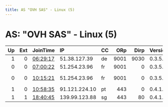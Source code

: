 ```yaml
---
title: AS "OVH SAS" - Linux (5)
---
```


# AS: "OVH SAS" - Linux (5)

|   Up |   Ext | JoinTime                                                                                            | IP            | CC   |   ORp |   Dirp | Version   | Contact                      | Nickname          |   eFamMembers |
|-----:|------:|:----------------------------------------------------------------------------------------------------|:--------------|:-----|------:|-------:|:----------|:-----------------------------|:------------------|--------------:|
|    1 |     0 | [06:29:17](https://metrics.torproject.org/rs.html#details/3059A47031508957DF7DA9F8C6C11EFD5AB762A3) | 51.38.127.39  | de   |  9001 |   9030 | 0.3.5.8   | None                         | fe1000fe1000fxddd |             1 |
|    0 |     0 | [07:00:22](https://metrics.torproject.org/rs.html#details/AA82519CA922ABB9270ED66ABBEA741A0AC81D9D) | 51.254.23.96  | fr   |  9001 |      0 | 0.3.5.8   | None                         | Unnamed           |             1 |
|    0 |     0 | [10:15:21](https://metrics.torproject.org/rs.html#details/EB1EB9821E17E5A1794187234A91A74BB680E016) | 51.254.23.96  | fr   |  9001 |      0 | 0.3.5.8   | Fionn Langhans &lt;fionn.lan | isekai01          |             1 |
|    1 |     0 | [10:58:35](https://metrics.torproject.org/rs.html#details/592E1F30792564661946142D740CD4801950997E) | 91.121.224.10 | pt   |   443 |      0 | 0.4.1.6   | an0nd1sco@liquidmail.de      | VivaLuxx          |             1 |
|    1 |     1 | [18:40:45](https://metrics.torproject.org/rs.html#details/0A413A0CDCB124A1D63376A0ECEF5E66A9AADC41) | 139.99.123.88 | sg   |   443 |     80 | 0.4.1.6   | None                         | Coocoo            |             1 |

